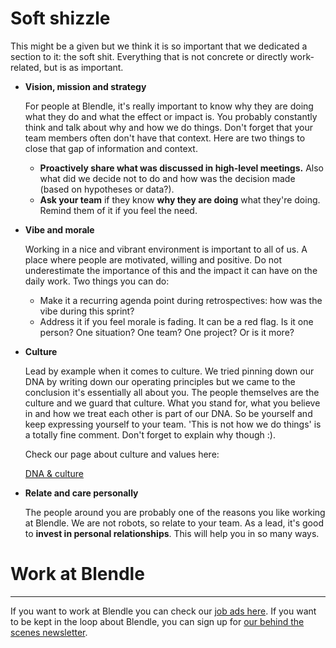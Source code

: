 # Soft shizzle

This might be a given but we think it is so important that we dedicated a section to it: the soft shit. Everything that is not concrete or directly work-related, but is as important.  

- **Vision, mission and strategy**
    
    For people at Blendle, it's really important to know why they are doing what they do and what the effect or impact is. You probably constantly think and talk about why and how we do things. Don't forget that your team members often don't have that context. Here are two things to close that gap of information and context.
    
    - **Proactively share what was discussed in high-level meetings.** Also what did we decide not to do and how was the decision made (based on hypotheses or data?).
    - **Ask your team** if they know **why they are doing** what they're doing. Remind them of it if you feel the need.
- **Vibe and morale**
    
    Working in a nice and vibrant environment is important to all of us. A place where people are motivated, willing and positive. Do not underestimate the importance of this and the impact it can have on the daily work. Two things you can do:
    
    - Make it a recurring agenda point during retrospectives: how was the vibe during this sprint?
    - Address it if you feel morale is fading. It can be a red flag. Is it one person? One situation? One team? One project? Or is it more?
    
- **Culture**
    
    Lead by example when it comes to culture. We tried pinning down our DNA by writing down our operating principles but we came to the conclusion it's essentially all about you. The people themselves are the culture and we guard that culture. What you stand for, what you believe in and how we treat each other is part of our DNA. So be yourself and keep expressing yourself to your team. 'This is not how we do things' is a totally fine comment. Don't forget to explain why though :).
    
    Check our page about culture and values here:
    
    [DNA & culture](DNA%20&%20culture%2083f4ca8ccaa94e72b154db0ca95ccf16.md)
    
- **Relate and care personally**
    
    The people around you are probably one of the reasons you like working at Blendle. We are not robots, so relate to your team. As a lead, it's good to **invest in personal relationships**. This will help you in so many ways. 
    

# Work at Blendle

---

If you want to work at Blendle you can check our [job ads here](https://blendle.homerun.co/). If you want to be kept in the loop about Blendle, you can sign up for [our behind the scenes newsletter](https://blendle.homerun.co/yes-keep-me-posted/tr/apply?token=8092d4128c306003d97dd3821bad06f2).